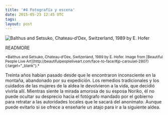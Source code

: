 ```yaml
---
title: '#4 Fotografía y escena'
date: 2015-05-23 12:45 UTC
tags: 
layout: post
---
```

![Balthus and Setsuko, Chateau-d’Oex, Switzerland, 1989 by E. Hofer](/2015-foto/Balthus-and-Setsuko-Chateau-dOex-Switzerland-1989-by-E-Hofer.jpg)

READMORE

<small> 
*Balthus and Setsuko, Chateau-d’Oex, Switzerland, 1989 by E. Hofer. Image from [Beautiful People Live Art](http://beautifulpeopleliveart.com/face-to-face/#jp-carousel-2807){:target="_blank"}.*
</small>

Treinta años habían pasado desde que le encontraron inconsciente en la montaña, abandonado por su expedición. Los remedios tradicionales y los cuidados de las mujeres de la aldea le devolvieron a la vida, que decidió vivirla allí. Mientras siente la mirada amorosa de su esposa Noriko, él no puede ocultar su desprecio hacia el fotógrafo mandado por el gobierno para retratar a las autoridades locales que le sacará del anonimato. Aunque puede evitarlo si se ofrece a enseñarle un atajo para ir a la siguiente aldea.